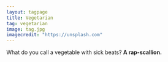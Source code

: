```yaml
---
layout: tagpage
title: Vegetarian
tag: vegetarian
image: tag.jpg
imagecredit: "https://unsplash.com"
---
```

What do you call a vegetable with sick beats?
__A rap-scallion.__